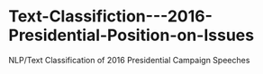 # Text-Classifiction---2016-Presidential-Position-on-Issues
NLP/Text Classification of 2016 Presidential Campaign Speeches


